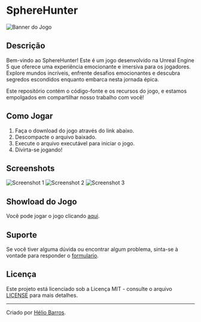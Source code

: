 # SphereHunter

![Banner do Jogo](https://cdn.discordapp.com/attachments/1222946834553507944/1222946887737413793/tlou02.png?ex=6618110b&is=66059c0b&hm=a29cd49e70c28d6548b31a5ef2159b0b9f9326087fb7bcfcba3cac676abf4a3c&)

## Descrição
Bem-vindo ao SphereHunter! Este é um jogo desenvolvido na Unreal Engine 5 que oferece uma experiência emocionante e imersiva para os jogadores. Explore mundos incríveis, enfrente desafios emocionantes e descubra segredos escondidos enquanto embarca nesta jornada épica.

Este repositório contém o código-fonte e os recursos do jogo, e estamos empolgados em compartilhar nosso trabalho com você!

## Como Jogar
1. Faça o download do jogo através do link abaixo.
2. Descompacte o arquivo baixado.
3. Execute o arquivo executável para iniciar o jogo.
4. Divirta-se jogando!

## Screenshots
![Screenshot 1](https://cdn.discordapp.com/attachments/1222946834553507944/1222947221759070228/i517681.png?ex=6618115a&is=66059c5a&hm=1b4dcd7bb3b008f93c800d656d8c52ad2b47da4819923b797c0b5b4226bbda21&)
![Screenshot 2](https://cdn.discordapp.com/attachments/1222946834553507944/1222947221759070228/i517681.png?ex=6618115a&is=66059c5a&hm=1b4dcd7bb3b008f93c800d656d8c52ad2b47da4819923b797c0b5b4226bbda21&)
![Screenshot 3](https://cdn.discordapp.com/attachments/1222946834553507944/1222947221759070228/i517681.png?ex=6618115a&is=66059c5a&hm=1b4dcd7bb3b008f93c800d656d8c52ad2b47da4819923b797c0b5b4226bbda21&)

## Showload do Jogo
Você pode jogar o jogo clicando [aqui](https://drive.google.com/drive/folders/1ORaJ6KsM62VBzLfrtkq0fMFYK4upeaVV?usp=sharing).

## Suporte
Se você tiver alguma dúvida ou encontrar algum problema, sinta-se à vontade para responder o [formulario](https://docs.google.com/forms/d/12ZWTll-pcukMfpf5pbMcU8QzRmGTJnqJr_hyCQi2Zzk/prefill).

## Licença
Este projeto está licenciado sob a Licença MIT - consulte o arquivo [LICENSE](LICENSE) para mais detalhes.

---

Criado por [Hélio Barros](link_para_perfil_do_desenvolvedor).
